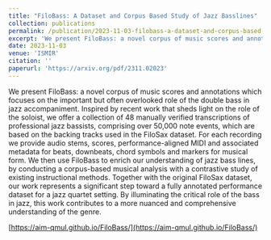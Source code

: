 ```yaml
---
title: "FiloBass: A Dataset and Corpus Based Study of Jazz Basslines"
collection: publications
permalink: /publication/2023-11-03-filobass-a-dataset-and-corpus-based-study-of-jazz-basslines
excerpt: 'We present FiloBass: a novel corpus of music scores and annotations which focuses on the important but often overlooked role of the double bass in jazz accompaniment'
date: 2023-11-03
venue: 'ISMIR'
citation: ''
paperurl: 'https://arxiv.org/pdf/2311.02023'
---
```


We present FiloBass: a novel corpus of music scores and annotations which focuses on the important but often overlooked role of the double bass in jazz accompaniment. Inspired by recent work that sheds light on the role of the soloist, we offer a collection of 48 manually verified transcriptions of professional jazz bassists, comprising over 50,000 note events, which are based on the backing tracks used in the FiloSax dataset. For each recording we provide audio stems, scores, performance-aligned MIDI and associated metadata for beats, downbeats, chord symbols and markers for musical form. We then use FiloBass to enrich our understanding of jazz bass lines, by conducting a corpus-based musical analysis with a contrastive study of existing instructional methods. Together with the original FiloSax dataset, our work represents a significant step toward a fully annotated performance dataset for a jazz quartet setting. By illuminating the critical role of the bass in jazz, this work contributes to a more nuanced and comprehensive understanding of the genre.

[https://aim-qmul.github.io/FiloBass/](https://aim-qmul.github.io/FiloBass/)
